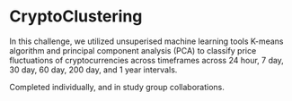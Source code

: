 # CryptoClustering
In this challenge, we utilized unsuperised machine learning tools K-means algorithm and principal component analysis (PCA) to classify price fluctuations of cryptocurrencies across timeframes across 24 hour, 7 day, 30 day, 60 day, 200 day, and 1 year intervals. 

Completed individually, and in study group collaborations. 
